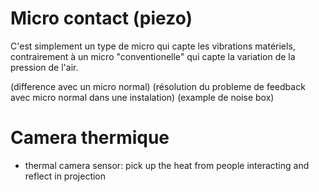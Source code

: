 # Micro contact (piezo)

 C'est simplement un type de micro qui capte les vibrations matériels, contrairement à un micro "conventionelle" qui capte la variation de la pression de l'air.

(difference avec un micro normal)
(résolution du probleme de feedback avec micro normal dans une instalation)
(example de noise box)


# Camera thermique
* thermal camera sensor: pick up the heat from people interacting and reflect in projection
